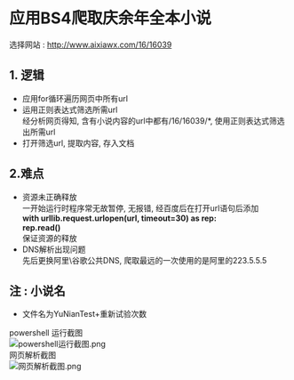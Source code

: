 # 应用BS4爬取庆余年全本小说
选择网站 :  http://www.aixiawx.com/16/16039
## 1. 逻辑
+ 应用for循环遍历网页中所有url
+ 运用正则表达式筛选所需url  
 经分析网页得知, 含有小说内容的url中都有/16/16039/*, 使用正则表达式筛选出所需url
 + 打开筛选url, 提取内容, 存入文档
 ## 2.难点
 + 资源未正确释放  
一开始运行时程序常无故暂停, 无报错, 经百度后在打开url语句后添加  
 **with urllib.request.urlopen(url, timeout=30) as rep:**  
 **rep.read()**  
 保证资源的释放
 + DNS解析出现问题  
 先后更换阿里\谷歌公共DNS, 爬取最远的一次使用的是阿里的223.5.5.5
 ## 注 : 小说名
 + 文件名为YuNianTest+重新试验次数

 powershell 运行截图  
 ![powershell运行截图.png](https://i.loli.net/2020/07/30/U5pMn1SRCItTVxD.png)  
 网页解析截图  
 ![网页解析截图.png](https://i.loli.net/2020/07/30/zEPhpMTjI29AsNO.png)